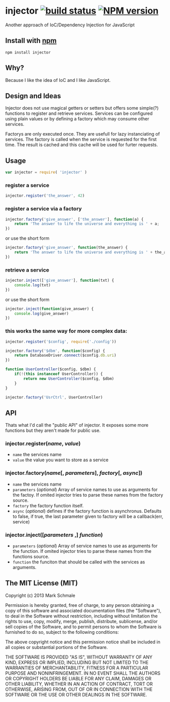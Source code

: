 # injector [![build status](https://secure.travis-ci.org/themasch/node-injector.png)](http://travis-ci.org/themasch/node-injector) [![NPM version](https://badge.fury.io/js/injector.png)](https://npmjs.org/package/injector)

Another approach of IoC/Dependency Injection for JavaScript

## Install with [npm](http://npmjs.org)

```
npm install injector
```

## Why?

Because I like the idea of IoC and I like JavaScript.

## Design and Ideas

Injector does not use magical getters or setters but offers some simple(?) functions to
register and retrieve services. Services can be configured using plain values or
by defining a factory which may consume other services.

Factorys are only executed once. They are usefull for lazy instanciating of services.
The factory is called when the service is requested for the first time. The result is
cached and this cache will be used for furter requests.

## Usage

```javascript
var injector = require( 'injector' )
```

### register a service

```javascript
injector.register('the_answer', 42)
```

### register a service via a factory

```javascript
injector.factory('give_answer', ['the_answer'], function(a) {
    return 'The answer to life the universe and everything is ' + a;
})
```

or use the short form

```javascript
injector.factory('give_answer', function(the_answer) {
    return 'The answer to life the universe and everything is ' + the_answer;
})
```

### retrieve a service

```javascript
injector.inject(['give_answer'], function(txt) {
    console.log(txt)
})
```

or use the short form

```javascript
injector.inject(function(give_answer) {
    console.log(give_answer)
})
```

### this works the same way for more complex data:

```javascript
injector.register('$config', require('./config'))

injector.factory('$dbm', function($config) {
    return DatabaseDriver.connect($config.db.uri)
})

function UserController($config, $dbm) {
    if(!(this instanceof UserController)) {
        return new UserController($config, $dbm)
    }
}

injector.factory('UsrCtrl', UserController)
```

## API

Thats what I'd call the "public API" of injector. It exposes some more functions but they aren't made for public use.

### injector.register(*name*, *value*)
 - `name` the services name
 - `value` the value you want to store as a service

### injector.factory(*name*[, *parameters*], *factory*[, *async*])
 - `name` the services name
 - `parameters` (*optional*) Array of service names to use as arguments for the factoy. If omited injector tries to parse these names from the factory source.
 - `factory` the factory function itself.
 - `async` (*optional*) defines if the factory function is asynchronus. Defaults to false, if true, the last parameter given to factory will be a callback(err, service)

### injector.inject([*parameters* ,] *function*)
  - `parameters` (*optional*) Array of service names to use as arguments for the function. If omited injector tries to parse these names from the functions source.
  - `function` the funciton that should be called with the services as arguments.


## The MIT License (MIT)

Copyright (c) 2013 Mark Schmale

Permission is hereby granted, free of charge, to any person obtaining a
copy of this software and associated documentation files (the
"Software"), to deal in the Software without restriction, including
without limitation the rights to use, copy, modify, merge, publish,
distribute, sublicense, and/or sell copies of the Software, and to
permit persons to whom the Software is furnished to do so, subject to
the following conditions:

The above copyright notice and this permission notice shall be included
in all copies or substantial portions of the Software.

THE SOFTWARE IS PROVIDED "AS IS", WITHOUT WARRANTY OF ANY KIND, EXPRESS
OR IMPLIED, INCLUDING BUT NOT LIMITED TO THE WARRANTIES OF
MERCHANTABILITY, FITNESS FOR A PARTICULAR PURPOSE AND NONINFRINGEMENT.
IN NO EVENT SHALL THE AUTHORS OR COPYRIGHT HOLDERS BE LIABLE FOR ANY
CLAIM, DAMAGES OR OTHER LIABILITY, WHETHER IN AN ACTION OF CONTRACT,
TORT OR OTHERWISE, ARISING FROM, OUT OF OR IN CONNECTION WITH THE
SOFTWARE OR THE USE OR OTHER DEALINGS IN THE SOFTWARE.
